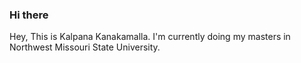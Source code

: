 ### Hi there
Hey, This is Kalpana Kanakamalla.
I'm currently doing my masters in Northwest Missouri State University.

